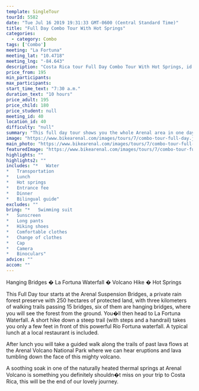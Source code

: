 ```yaml
---
template: SingleTour
tourId: 5582
date: "Tue Jul 16 2019 19:31:33 GMT-0600 (Central Standard Time)"
title: "Full Day Combo Tour With Hot Springs"
categories: 
  - category: Combo
tags: ['Combo']
meeting: "La Fortuna"
meeting_lat: "10.4718"
meeting_lng: "-84.643"
description: "Costa Rica tour Full Day Combo Tour With Hot Springs, id 5582"
price_from: 195
min_participants: 
max_participants: 
start_time_text: "7:30 a.m."
duration_text: "10 hours"
price_adult: 195
price_child: 180
price_student: null
meeting_id: 40
location_id: 40
difficulty: "null"
summary: "This full day tour shows you the whole Arenal area in one day. Our experienced guides will help you spot what you may may not see yourself. From animals to plants! Then hit the hot springs for the perfect end of a great day exploring."
image: "https://www.bikearenal.com/images/tours/7/combo-tour-full-day.jpg"
main_photo: "https://www.bikearenal.com/images/tours/7/combo-tour-full-day.jpg"
featuredImage: "https://www.bikearenal.com/images/tours/7/combo-tour-full-day.jpg"
highlights: ""
highlights2: ""
includes: "*   Water
*   Transportation
*   Lunch
*   Hot springs
*   Entrance fee
*   Dinner
*   Bilingual guide"
excludes: ""
bring: "*   Swimming suit
*   Sunscreen
*   Long pants
*   Hiking shoes
*   Comfortable clothes
*   Change of clothes
*   Cap
*   Camera
*   Binoculars"
advice: ""
accom: ""
---
```

Hanging Bridges � La Fortuna Waterfall � Volcano Hike � Hot Springs

This Full Day tour starts at the Arenal Suspension Bridges, a private rain forest preserve with 250 hectares of protected land, with three kilometers of walking trails passing 15 bridges, six of them are hanging bridges, where you will see the forest from the ground. You�ll then head to La Fortuna Waterfall. A short hike down a steep trail (with steps and a handrail) takes you only a few feet in front of this powerful Río Fortuna waterfall. A typical lunch at a local restaurant is included.

After lunch you will take a guided walk along the trails of past lava flows at the Arenal Volcano National Park where we can hear eruptions and lava tumbling down the face of this mighty volcano.

A soothing soak in one of the naturally heated thermal springs at Arenal Volcano is something you definitely shouldn�t miss on your trip to Costa Rica, this will be the end of our lovely journey.